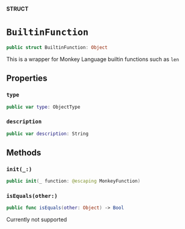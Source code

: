 **STRUCT**

# `BuiltinFunction`

```swift
public struct BuiltinFunction: Object
```

This is a wrapper for Monkey Language builtin functions
such as `len`

## Properties
### `type`

```swift
public var type: ObjectType
```

### `description`

```swift
public var description: String
```

## Methods
### `init(_:)`

```swift
public init(_ function: @escaping MonkeyFunction)
```

### `isEquals(other:)`

```swift
public func isEquals(other: Object) -> Bool
```

Currently not supported
